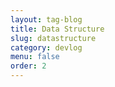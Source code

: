 ```yaml
---
layout: tag-blog
title: Data Structure
slug: datastructure
category: devlog
menu: false
order: 2
---
```

